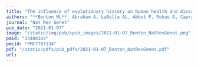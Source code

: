 ```yaml
---
title: "The influence of evolutionary history on human health and disease"
authors: "**Benton ML**, Abraham A, LaBella AL, Abbot P, Rokas A, Capra JA."
journal: "Nat Rev Genet"
pub_date: "2021-01-07"
image: "/static/img/pub/cpub_images/2021-01-07_Benton_NatRevGenet.png"
pmid: "33408383"
pmcid: "PMC7787134"
pdf: "/static/pdfs/pub_pdfs/2021-01-07_Benton_NatRevGenet.pdf"
url: 
---
```

